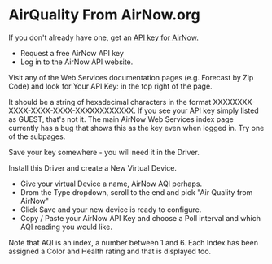 # AirQuality From AirNow.org

If you don't already have one, get an <a href="https://docs.airnowapi.org/account/request/">API key for AirNow.</a>

<UL><li>Request a free AirNow API key</li>
<li>Log in to the AirNow API website.</li></UL>

Visit any of the Web Services documentation pages (e.g. Forecast by Zip Code) and look for Your API Key: in the top right of the page.

It should be a string of hexadecimal characters in the format XXXXXXXX-XXXX-XXXX-XXXX-XXXXXXXXXXXX. If you see your API key simply listed as GUEST, that's not it. The main AirNow Web Services index page currently has a bug that shows this as the key even when logged in. Try one of the subpages.

Save your key somewhere - you will need it in the Driver.

Install this Driver and create a New Virtual Device. 
<UL><li>Give your virtual Device a name, AirNow AQI perhaps.</li>
<li>Drom the Type dropdown, scroll to the end and pick "Air Quality from AirNow"</li>
<li>Click Save and your new device is ready to configure.</li>
<li>Copy / Paste your AirNow API Key and choose a Poll interval and which AQI reading you would like.</li></UL>

Note that AQI is an index, a number between 1 and 6. Each Index has been assigned a Color and Health rating and that is displayed too.

